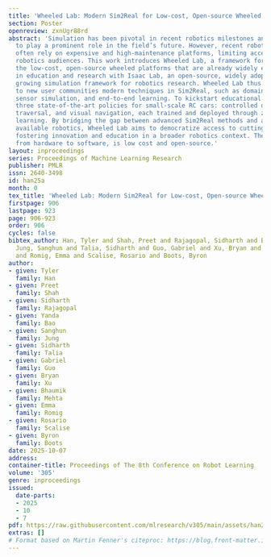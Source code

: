 ```yaml
---
title: 'Wheeled Lab: Modern Sim2Real for Low-cost, Open-source Wheeled Robotics'
section: Poster
openreview: zxnUgr88rd
abstract: 'Simulation has been pivotal in recent robotics milestones and is poised
  to play a prominent role in the field’s future. However, recent robotic advances
  often rely on expensive and high-maintenance platforms, limiting access to broader
  robotics audiences. This work introduces Wheeled Lab, a framework for integrating
  the low-cost, open-source wheeled platforms that are already widely established
  in education and research with Isaac Lab, an open-source, widely adopted, and rapidly
  growing simulation framework for robotics research. Wheeled Lab thus introduces
  to new user communities modern techniques in Sim2Real, such as domain randomization,
  sensor simulation, and end-to-end learning. To kickstart educational uses, we demonstrate
  three state-of-the-art policies for small-scale RC cars: controlled drifting, elevation
  traversal, and visual navigation, each trained and deployed through zero-shot reinforcement
  learning. By bridging the gap between advanced Sim2Real methods and affordable,
  available robotics, Wheeled Lab aims to democratize access to cutting-edge tools,
  fostering innovation and education in a broader robotics context. The full stack,
  from hardware to software, is low cost and open-source.'
layout: inproceedings
series: Proceedings of Machine Learning Research
publisher: PMLR
issn: 2640-3498
id: han25a
month: 0
tex_title: 'Wheeled Lab: Modern Sim2Real for Low-cost, Open-source Wheeled Robotics'
firstpage: 906
lastpage: 923
page: 906-923
order: 906
cycles: false
bibtex_author: Han, Tyler and Shah, Preet and Rajagopal, Sidharth and Bao, Yanda and
  Jung, Sanghun and Talia, Sidharth and Guo, Gabriel and Xu, Bryan and Mehta, Bhaumik
  and Romig, Emma and Scalise, Rosario and Boots, Byron
author:
- given: Tyler
  family: Han
- given: Preet
  family: Shah
- given: Sidharth
  family: Rajagopal
- given: Yanda
  family: Bao
- given: Sanghun
  family: Jung
- given: Sidharth
  family: Talia
- given: Gabriel
  family: Guo
- given: Bryan
  family: Xu
- given: Bhaumik
  family: Mehta
- given: Emma
  family: Romig
- given: Rosario
  family: Scalise
- given: Byron
  family: Boots
date: 2025-10-07
address:
container-title: Proceedings of The 8th Conference on Robot Learning
volume: '305'
genre: inproceedings
issued:
  date-parts:
  - 2025
  - 10
  - 7
pdf: https://raw.githubusercontent.com/mlresearch/v305/main/assets/han25a/han25a.pdf
extras: []
# Format based on Martin Fenner's citeproc: https://blog.front-matter.io/posts/citeproc-yaml-for-bibliographies/
---
```

